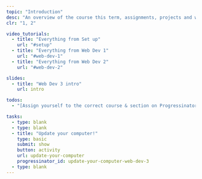 ```yaml
---
topic: "Introduction"
desc: "An overview of the course this term, assignments, projects and weekly tasks."
clr: "1, 2"

video_tutorials:
  - title: "Everything from Set up"
    url: "#setup"
  - title: "Everything from Web Dev 1"
    url: "#web-dev-1"
  - title: "Everything from Web Dev 2"
    url: "#web-dev-2"

slides:
  - title: "Web Dev 3 intro"
    url: intro

todos:
  - "[Assign yourself to the correct course & section on Progressinator for due dates](https://progress.learn-the-web.algonquindesign.ca/profile/)"

tasks:
  - type: blank
  - type: blank
  - title: "Update your computer!"
    type: basic
    submit: show
    button: activity
    url: update-your-computer
    progressinator_id: update-your-computer-web-dev-3
  - type: blank
---
```

